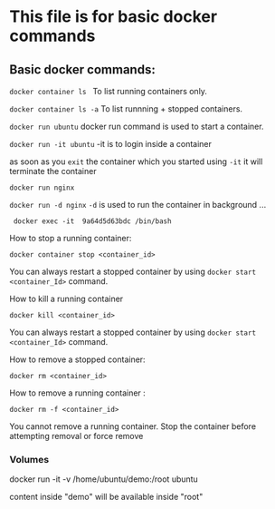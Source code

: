 # This file is for basic docker commands 


## Basic docker commands:

`docker container ls `  To list running containers only.


`docker container ls -a` To list runnning + stopped containers. 


`docker run ubuntu`  docker run command is used to start a container.


`docker run -it ubuntu`  -it is to login inside a container 

as soon as you `exit` the container which you started using `-it` it will terminate the container


`docker run nginx` 

`docker run -d nginx`  `-d` is used to run the container in background ... 


` docker exec -it  9a64d5d63bdc /bin/bash` 


How to stop a running container:

`docker container stop <container_id>`

You can always restart a stopped container by using `docker start <container_Id>` command. 
 
How to kill a running container 

`docker kill <container_id>`

You can always restart a stopped container by using `docker start <container_Id>` command. 



How to remove a stopped container:

`docker rm <container_id>`

How to remove a running container :

`docker rm -f <container_id>`

You cannot remove a running container. Stop the container before attempting removal or force remove


### Volumes

docker run -it -v /home/ubuntu/demo:/root  ubuntu

content inside "demo" will be available inside "root"
